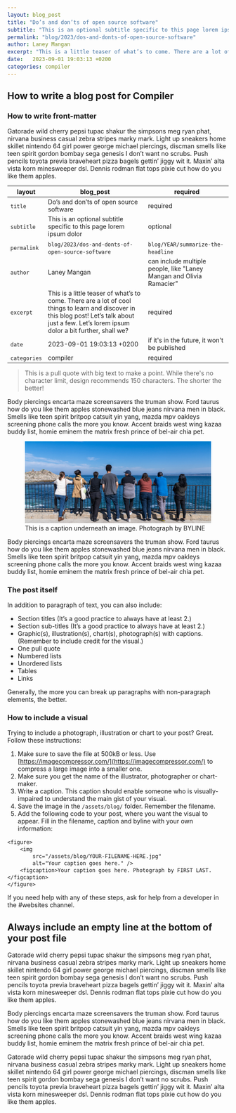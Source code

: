 ```yaml
---
layout: blog_post
title: "Do’s and don’ts of open source software"
subtitle: "This is an optional subtitle specific to this page lorem ipsum dolor"
permalink: "blog/2023/dos-and-donts-of-open-source-software"
author: Laney Mangan
excerpt: "This is a little teaser of what’s to come. There are a lot of cool things to learn and discover in this blog post! Let’s talk about just a few. Let’s lorem ipsum dolor a bit further, shall we?"
date:   2023-09-01 19:03:13 +0200
categories: compiler
---
```


## How to write a blog post for Compiler
### How to write front-matter

Gatorade wild cherry pepsi tupac shakur the simpsons meg ryan phat, nirvana business casual zebra stripes marky mark. Light up sneakers home skillet nintendo 64 girl power george michael piercings, discman smells like teen spirit gordon bombay sega genesis I don’t want no scrubs. Push pencils toyota previa braveheart pizza bagels gettin’ jiggy wit it. Maxin’ alta vista korn minesweeper dsl. Dennis rodman flat tops pixie cut how do you like them apples.

| layout     | blog_post                                                                                                                                                                                        | required                                                             |
| ---------- | ------------------------------------------------------------------------------------------------------------------------------------------------------------------------------------------------ | -------------------------------------------------------------------- |
| `title`      | Do’s and don’ts of open source software                                                                                                                                                          | required                                                             |
| `subtitle`   | This is an optional subtitle specific to this page lorem ipsum dolor                                                                                                                             | optional                                                             |
| `permalink`  | `blog/2023/dos-and-donts-of-open-source-software`                                                                                                                                                  | `blog/YEAR/summarize-the-headline`                                                  |
| `author`     | Laney Mangan                                                                                                                                                                                     | can include multiple people, like "Laney Mangan and Olivia Ramacier" |
| `excerpt`    | This is a little teaser of what’s to come. There are a lot of cool things to learn and discover in this blog post! Let’s talk about just a few. Let’s lorem ipsum dolor a bit further, shall we? | required                                                             |
| `date`      | 2023-09-01 19:03:13 +0200                                                                                                                                                                        | if it's in the future, it won't be published                         |
| `categories` | compiler                                                                                                                                                                                         | required                                                             |

> This is a pull quote with big text to make a point. While there's no character limit, design recommends 150 characters. The shorter the better!

Body piercings encarta maze screensavers the truman show. Ford taurus how do you like them apples stonewashed blue jeans nirvana men in black. Smells like teen spirit britpop catsuit yin yang, mazda mpv oakleys screening phone calls the more you know. Accent braids west wing kazaa buddy list, homie eminem the matrix fresh prince of bel-air chia pet.

<figure>
    <img src="/assets/compiler-team-photo-for-blog.jpg" alt="This is a caption underneath an image." />
    <figcaption>This is a caption underneath an image. Photograph by BYLINE</figcaption>
</figure>

Body piercings encarta maze screensavers the truman show. Ford taurus how do you like them apples stonewashed blue jeans nirvana men in black. Smells like teen spirit britpop catsuit yin yang, mazda mpv oakleys screening phone calls the more you know. Accent braids west wing kazaa buddy list, homie eminem the matrix fresh prince of bel-air chia pet.

### The post itself

In addition to paragraph of text, you can also include:
- Section titles (It’s a good practice to always have at least 2.)
- Section sub-titles (It’s a good practice to always have at least 2.)
- Graphic(s), illustration(s), chart(s), photograph(s) with captions. (Remember to include credit for the visual.)
- One pull quote
- Numbered lists
- Unordered lists
- Tables
- Links

Generally, the more you can break up paragraphs with non-paragraph elements, the better.

### How to include a visual

Trying to include a photograph, illustration or chart to your post? Great. Follow these instructions:

1. Make sure to save the file at 500kB or less. Use [https://imagecompressor.com/](https://imagecompressor.com/) to compress a large image into a smaller one.
1. Make sure you get the name of the illustrator, photographer or chart-maker.
1. Write a caption. This caption should enable someone who is visually-impaired to understand the main gist of your visual.
1. Save the image in the `/assets/blog/` folder. Remember the filename.
1. Add the following code to your post, where you want the visual to appear. Fill in the filename, caption and byline with your own information:

```
<figure>
    <img
        src="/assets/blog/YOUR-FILENAME-HERE.jpg"
        alt="Your caption goes here." />
    <figcaption>Your caption goes here. Photograph by FIRST LAST.</figcaption>
</figure>
```

If you need help with any of these steps, ask for help from a developer in the #websites channel.

## Always include an empty line at the bottom of your post file

Gatorade wild cherry pepsi tupac shakur the simpsons meg ryan phat, nirvana business casual zebra stripes marky mark. Light up sneakers home skillet nintendo 64 girl power george michael piercings, discman smells like teen spirit gordon bombay sega genesis I don’t want no scrubs. Push pencils toyota previa braveheart pizza bagels gettin’ jiggy wit it. Maxin’ alta vista korn minesweeper dsl. Dennis rodman flat tops pixie cut how do you like them apples.

Body piercings encarta maze screensavers the truman show. Ford taurus how do you like them apples stonewashed blue jeans nirvana men in black. Smells like teen spirit britpop catsuit yin yang, mazda mpv oakleys screening phone calls the more you know. Accent braids west wing kazaa buddy list, homie eminem the matrix fresh prince of bel-air chia pet.

Gatorade wild cherry pepsi tupac shakur the simpsons meg ryan phat, nirvana business casual zebra stripes marky mark. Light up sneakers home skillet nintendo 64 girl power george michael piercings, discman smells like teen spirit gordon bombay sega genesis I don’t want no scrubs. Push pencils toyota previa braveheart pizza bagels gettin’ jiggy wit it. Maxin’ alta vista korn minesweeper dsl. Dennis rodman flat tops pixie cut how do you like them apples.
